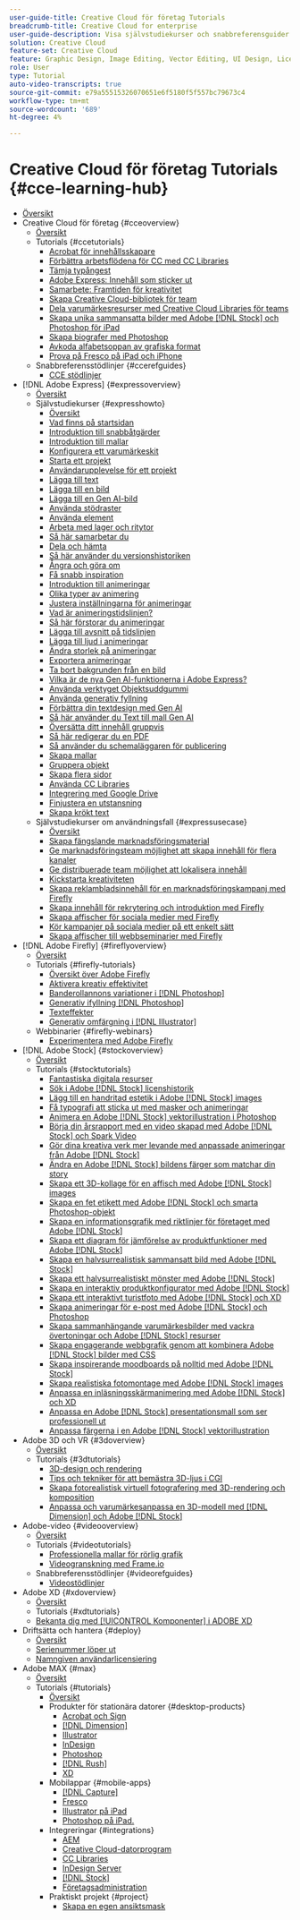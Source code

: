 ```yaml
---
user-guide-title: Creative Cloud för företag Tutorials
breadcrumb-title: Creative Cloud for enterprise
user-guide-description: Visa självstudiekurser och snabbreferensguider med fokus på Creative Cloud för företag
solution: Creative Cloud
feature-set: Creative Cloud
feature: Graphic Design, Image Editing, Vector Editing, UI Design, Licensable Assets, Gen AI, Video Editing, 3D
role: User
type: Tutorial
auto-video-transcripts: true
source-git-commit: e79a55515326070651e6f5180f5f557bc79673c4
workflow-type: tm+mt
source-wordcount: '689'
ht-degree: 4%

---
```



# Creative Cloud för företag Tutorials {#cce-learning-hub}

+ [Översikt](overview.md)
+ Creative Cloud för företag {#cceoverview}
   + [Översikt](cce/overview-cce.md)
   + Tutorials {#ccetutorials}
      + [Acrobat för innehållsskapare](cce/acrobat-content-creators.md)
      + [Förbättra arbetsflödena för CC med CC Libraries](cce/cc-workflows-cc-libraries.md)
      + [Tämja typångest](cce/taming-type-anxiety.md)
      + [Adobe Express: Innehåll som sticker ut](cce/adobe-express-content-that-stands-out.md)
      + [Samarbete: Framtiden för kreativitet](cce/collaboration-the-future-of-creativity.md)
      + [Skapa Creative Cloud-bibliotek för team](cce/ccteamlibraries.md)
      + [Dela varumärkesresurser med Creative Cloud Libraries för teams](cce/sharecclibraries.md)
      + [Skapa unika sammansatta bilder med Adobe [!DNL Stock] och Photoshop för iPad](cce/compositepsipad.md)
      + [Skapa biografer med Photoshop](cce/cinemagraphps.md)
      + [Avkoda alfabetsoppan av grafiska format](cce/alphabetsoup.md)
      + [Prova på Fresco på iPad och iPhone](cce/frescoworkshop.md)
   + Snabbreferensstödlinjer {#ccerefguides}
      + [CCE stödlinjer](quick-reference/overview-ref.md)
+ [!DNL Adobe Express] {#expressoverview}
   + [Översikt](express/overview-express.md)
   + Självstudiekurser {#expresshowto}
      + [Översikt](express/overview-express-how-to.md)
      + [Vad finns på startsidan](express/get-started.md)
      + [Introduktion till snabbåtgärder](express/quick-actions.md)
      + [Introduktion till mallar](express/introduction-templates.md)
      + [Konfigurera ett varumärkeskit](express/brand.md)
      + [Starta ett projekt](express/new-project.md)
      + [Användarupplevelse för ett projekt](express/workspace.md)
      + [Lägga till text](express/text-effects.md)
      + [Lägga till en bild](express/image-effects.md)
      + [Lägga till en Gen AI-bild](express/add-gen-ai-image.md)
      + [Använda stödraster](express/grids.md)
      + [Använda element](express/add-design-assets.md)
      + [Arbeta med lager och ritytor](express/layers.md)
      + [Så här samarbetar du](express/collaborate.md)
      + [Dela och hämta](express/share.md)
      + [Så här använder du versionshistoriken](express/version-history.md)
      + [Ångra och göra om](express/undo-redo.md)
      + [Få snabb inspiration](express/get-inspiration.md)
      + [Introduktion till animeringar](express/intro-animation.md)
      + [Olika typer av animering](express/different-types-animation.md)
      + [Justera inställningarna för animeringar](express/tweak-animation.md)
      + [Vad är animeringstidslinjen?](express/animation-timeline.md)
      + [Så här förstorar du animeringar](express/stagger-animations.md)
      + [Lägga till avsnitt på tidslinjen](express/add-sections-animation.md)
      + [Lägga till ljud i animeringar](express/audio-animation.md)
      + [Ändra storlek på animeringar](express/resize-animations.md)
      + [Exportera animeringar](express/export-animations.md)
      + [Ta bort bakgrunden från en bild](express/remove-background.md)
      + [Vilka är de nya Gen AI-funktionerna i Adobe Express?](express/intro-gen-ai.md)
      + [Använda verktyget Objektsuddgummi](express/object-eraser.md)
      + [Använda generativ fyllning](express/generative-fill.md)
      + [Förbättra din textdesign med Gen AI](express/gen-text.md)
      + [Så här använder du Text till mall Gen AI](express/text-to-template.md)
      + [Översätta ditt innehåll gruppvis](express/bulk-translate.md)
      + [Så här redigerar du en PDF](express/edit-a-pdf.md)
      + [Så använder du schemaläggaren för publicering](express/schedule.md)
      + [Skapa mallar](express/create-templates.md)
      + [Gruppera objekt](express/group-objects.md)
      + [Skapa flera sidor](express/multiple-pages.md)
      + [Använda CC Libraries](express/cc-libraries.md)
      + [Integrering med Google Drive](express/google-drive.md)
      + [Finjustera en utstansning](express/refine-cutout.md)
      + [Skapa krökt text](express/create-curved-text.md)
   + Självstudiekurser om användningsfall {#expressusecase}
      + [Översikt](express/overview-express-use-case-tutorials.md)
      + [Skapa fängslande marknadsföringsmaterial](express/compelling-merchandise.md)
      + [Ge marknadsföringsteam möjlighet att skapa innehåll för flera kanaler](express/multi-channel-marketing-content.md)
      + [Ge distribuerade team möjlighet att lokalisera innehåll](express/localized-marketing-content.md)
      + [Kickstarta kreativiteten](express/jumpstart-ideation.md)
      + [Skapa reklambladsinnehåll för en marknadsföringskampanj med Firefly](express/create-local-marketing.md)
      + [Skapa innehåll för rekrytering och introduktion med Firefly](express/create-on-boarding.md)
      + [Skapa affischer för sociala medier med Firefly](express/create-social-posters.md)
      + [Kör kampanjer på sociala medier på ett enkelt sätt](express/create-blog-graphics.md)
      + [Skapa affischer till webbseminarier med Firefly](express/create-webinar-poster.md)
+ [!DNL Adobe Firefly] {#fireflyoverview}
   + [Översikt](firefly/overview-firefly.md)
   + Tutorials {#firefly-tutorials}
      + [Översikt över Adobe Firefly](firefly/overview-of-firefly.md)
      + [Aktivera kreativ effektivitet](firefly/enable-creative-efficiency.md)
      + [Banderollannons variationer i [!DNL Photoshop]](firefly/web-banner-ad.md)
      + [Generativ ifyllning [!DNL Photoshop]](firefly/generative-fill.md)
      + [Texteffekter](firefly/text-effects.md)
      + [Generativ omfärgning i [!DNL Illustrator]](firefly/generative-recolor.md)
   + Webbinarier {#firefly-webinars}
      + [Experimentera med Adobe Firefly](firefly/webinar-experimenting.md)
+ [!DNL Adobe Stock] {#stockoverview}
   + [Översikt](stock/overview-stock.md)
   + Tutorials {#stocktutorials}
      + [Fantastiska digitala resurser](stock/stunning-digital-assets.md)
      + [Sök i Adobe [!DNL Stock] licenshistorik](stock/searchstock.md)
      + [Lägg till en handritad estetik i Adobe [!DNL Stock] images](stock/handdrawn.md)
      + [Få typografi att sticka ut med masker och animeringar](stock/flairtypography.md)
      + [Animera en Adobe [!DNL Stock] vektorillustration i Photoshop](stock/animatevector.md)
      + [Börja din årsrapport med en video skapad med Adobe [!DNL Stock] och Spark Video](stock/annualreport.md)
      + [Gör dina kreativa verk mer levande med anpassade animeringar från Adobe [!DNL Stock]](stock/customanimations.md)
      + [Ändra en Adobe [!DNL Stock] bildens färger som matchar din story](stock/changecolors.md)
      + [Skapa ett 3D-kollage för en affisch med Adobe [!DNL Stock] images](stock/collage.md)
      + [Skapa en fet etikett med Adobe [!DNL Stock] och smarta Photoshop-objekt](stock/boldlabel.md)
      + [Skapa en informationsgrafik med riktlinjer för företaget med Adobe [!DNL Stock]](stock/infographic.md)
      + [Skapa ett diagram för jämförelse av produktfunktioner med Adobe [!DNL Stock]](stock/featurecomparison.md)
      + [Skapa en halvsurrealistisk sammansatt bild med Adobe [!DNL Stock]](stock/surrealcomposite.md)
      + [Skapa ett halvsurrealistiskt mönster med Adobe [!DNL Stock]](stock/surrealpattern.md)
      + [Skapa en interaktiv produktkonfigurator med Adobe [!DNL Stock]](stock/productconfigurator.md)
      + [Skapa ett interaktivt turistfoto med Adobe [!DNL Stock] och XD](stock/interactivetourismphoto.md)
      + [Skapa animeringar för e-post med Adobe [!DNL Stock] och Photoshop](stock/animationemail.md)
      + [Skapa sammanhängande varumärkesbilder med vackra övertoningar och Adobe [!DNL Stock] resurser](stock/brandgradients.md)
      + [Skapa engagerande webbgrafik genom att kombinera Adobe [!DNL Stock] bilder med CSS](stock/webgraphics.md)
      + [Skapa inspirerande moodboards på nolltid med Adobe [!DNL Stock]](stock/moodboard.md)
      + [Skapa realistiska fotomontage med Adobe [!DNL Stock] images](stock/realisticcomposite.md)
      + [Anpassa en inläsningsskärmanimering med Adobe [!DNL Stock] och XD](stock/loadingscreen.md)
      + [Anpassa en Adobe [!DNL Stock] presentationsmall som ser professionell ut](stock/presentationtemplate.md)
      + [Anpassa färgerna i en Adobe [!DNL Stock] vektorillustration](stock/customizecolors.md)
+ Adobe 3D och VR {#3doverview}
   + [Översikt](3di/overview-3di.md)
   + Tutorials {#3dtutorials}
      + [3D-design och rendering](3di/substance-3d-stager.md)
      + [Tips och tekniker för att bemästra 3D-ljus i CGI](3di/mastering3dlighting.md)
      + [Skapa fotorealistisk virtuell fotografering med 3D-rendering och komposition](3di/photorealistic.md)
      + [Anpassa och varumärkesanpassa en 3D-modell med [!DNL Dimension] och Adobe [!DNL Stock]](3di/3ddimensionstock.md)
+ Adobe-video {#videooverview}
   + [Översikt](dva/overview-dva.md)
   + Tutorials {#videotutorials}
      + [Professionella mallar för rörlig grafik](dva/motion-graphics-templates.md)
      + [Videogranskning med Frame.io](dva/video-review-frame-io.md)
   + Snabbreferensstödlinjer {#videorefguides}
      + [Videostödlinjer](dva/overview-dva-ref.md)
+ Adobe XD {#xdoverview}
   + [Översikt](xd/overview-xd.md)
   + Tutorials {#xdtutorials}
   + [Bekanta dig med [!UICONTROL Komponenter] i ADOBE XD](xd/components.md)
+ Driftsätta och hantera {#deploy}
   + [Översikt](deploy/overview-deploy.md)
   + [Serienummer löper ut](deploy/cceserial.md)
   + [Namngiven användarlicensiering](deploy/nameduserlicensing.md)
+ Adobe MAX {#max}
   + [Översikt](max/overview-max.md)
   + Tutorials {#tutorials}
      + [Översikt](max/maxtutorials.md)
      + Produkter för stationära datorer {#desktop-products}
         + [Acrobat och Sign](max/acrobat-sign.md)
         + [[!DNL Dimension]](max/dimension.md)
         + [Illustrator](max/illustrator.md)
         + [InDesign](max/indesign.md)
         + [Photoshop](max/photoshop.md)
         + [[!DNL Rush]](max/rush.md)
         + [XD](max/xd.md)
      + Mobilappar {#mobile-apps}
         + [[!DNL Capture]](max/capture.md)
         + [Fresco](max/fresco.md)
         + [Illustrator på iPad](max/illustratoripad.md)
         + [Photoshop på iPad.](max/photoshopipad.md)
      + Integreringar {#integrations}
         + [AEM](max/aem.md)
         + [Creative Cloud-datorprogram](max/creativeclouddesktopapp.md)
         + [CC Libraries](max/cclibraries.md)
         + [InDesign Server](max/indesignserver.md)
         + [[!DNL Stock]](max/stock.md)
         + [Företagsadministration](max/enterprise.md)
      + Praktiskt projekt {#project}
         + [Skapa en egen ansiktsmask](max/handsonproject.md)